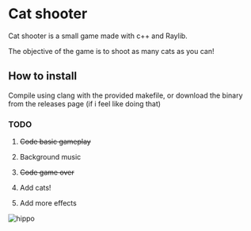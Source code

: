 # Cat shooter

Cat shooter is a small game made with c++ and Raylib.

The objective of the game is to shoot as many cats as you can!

## How to install

Compile using clang with the provided makefile, or download the binary from the releases page (if i feel like doing that)

### TODO

1. <del>Code basic gameplay

2. Background music

3. <del>Code game over

4. Add cats!

5. Add more effects

![hippo](https://media.tenor.com/gIujj5bPWmMAAAAi/maxwell.gif)
